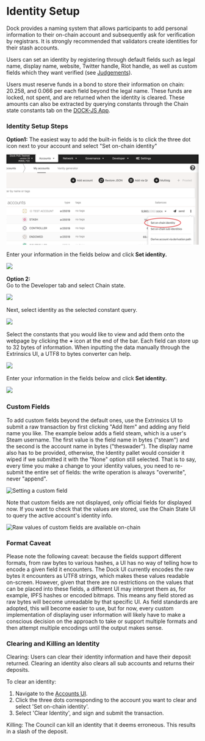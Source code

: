# Identity Setup

Dock provides a naming system that allows participants to add personal information to their on-chain account and subsequently ask for verification by registrars. It is strongly recommended that validators create identities for their stash accounts.

Users can set an identity by registering through default fields such as legal name, display name, website, Twitter handle, Riot handle, as well as custom fields which they want verified \(see [Judgements](https://docs.dock.io/validators/identity-setup/judgements)\).

Users must reserve funds in a bond to store their information on chain: 20.258, and 0.066 per each field beyond the legal name. These funds are locked, not spent, and are returned when the identity is cleared. These amounts can also be extracted by querying constants through the Chain state constants tab on the [DOCK-JS App](https://fe.dock.io/#/chainstate/constants).

### Identity Setup Steps

**Option1:** The easiest way to add the built-in fields is to click the three dot icon next to your account and select "Set on-chain identity" 

![](../../.gitbook/assets/onchain-identity.png)

Enter your information in the fields below and click **Set identity.**

![](https://lh4.googleusercontent.com/ofBQG5o_5GpAMQBHz1vGoI4Mt3pgtf_fBBD3Da0XmZaDX-J9ry5nM6A0jDYqWiww9g7-z_gObdn_oQVLS6WbCXhsDXqTou9fT0C6CsHXcFUNaNosDG30U2XlANm0WwBqaCyNUr-C)

**Option 2:**  
Go to the Developer tab and select Chain state.

![](https://lh4.googleusercontent.com/ZW8kZ5Uu0kpp1cOsoWkA0F8QB7Tf4NlCAhcSUSHdlRKytYnL3ztCIGdismiZfQZ9vK6v8pgpeZK0N5pbdCJvaC_r8kZAEQVnQHzkGgEfmCZTZUiZso0UtbDrkVk7UBUoflWt-P6X)

Next, select identity as the selected constant query.

![](https://lh4.googleusercontent.com/m7Z3ltRU0uOpTXo5sxC4wz2bwGR8HCA2ET53egmJNu-Go83aVk9O2se0npSjulMc6LRJ0LjNrCn5-RrDaTUDgmO1V4MJbGCuEd6ydFauDzthx5sNxRL8nT9i2kxkqwIYHemQF-NA)

Select the constants that you would like to view and add them onto the webpage by clicking the **+** icon at the end of the bar. Each field can store up to 32 bytes of information. When inputting the data manually through the Extrinsics UI, a UTF8 to bytes converter can help. 

![](https://lh5.googleusercontent.com/v5h-vVhjHpgeyVJyRXlRIx2Kzm-VzlJlao-WtbTXQvMB1GP2QBkIfNuH2SjObYqJWNAp7miQ3eQhEeiQhGa6YN6qeKpU3-h5pQCNezf6Bu8JoLskEIKJFeWHZjcZBgsGNJ83RUdI)

Enter your information in the fields below and click **Set identity.**

![](https://lh4.googleusercontent.com/ofBQG5o_5GpAMQBHz1vGoI4Mt3pgtf_fBBD3Da0XmZaDX-J9ry5nM6A0jDYqWiww9g7-z_gObdn_oQVLS6WbCXhsDXqTou9fT0C6CsHXcFUNaNosDG30U2XlANm0WwBqaCyNUr-C)

### **Custom Fields**

To add custom fields beyond the default ones, use the Extrinsics UI to submit a raw transaction by first clicking "Add Item" and adding any field name you like. The example below adds a field steam, which is a user's Steam username. The first value is the field name in bytes \("steam"\) and the second is the account name in bytes \("theswader"\). The display name also has to be provided, otherwise, the Identity pallet would consider it wiped if we submitted it with the "None" option still selected. That is to say, every time you make a change to your identity values, you need to re-submit the entire set of fields: the write operation is always "overwrite", never "append".

![Setting a custom field](https://lh6.googleusercontent.com/OUth53YRlK9J-siS7o6WlsoYPhMdP-xoWI4_DVeu-FoQZfXQg5H5E4gW8O-2SO8yqf8vypk6YQeWoaLY0c0rpJ5FP6gnnyGbi4IOn_v9dxaAOG4YSQNjttX4_PCMCiOGfNh9ZYXq)

Note that custom fields are not displayed, only official fields for displayed now. If you want to check that the values are stored, use the Chain State UI to query the active account's identity info.

![Raw values of custom fields are available on-chain](https://lh3.googleusercontent.com/Xzckx1daTp1pC1iyQjjturhjb9d3rWzoHvbVzKwRZK2pt0UMKLY9hlBB-j1HJBBjkwJcpZh9qq-TNV2ilYRaUmP_-FNpsgcciVvt-kLorGLE9hK1EEChN1OrWsXVwPb26A9krsp5)

### **Format Caveat**

Please note the following caveat: because the fields support different formats, from raw bytes to various hashes, a UI has no way of telling how to encode a given field it encounters. The Dock UI currently encodes the raw bytes it encounters as UTF8 strings, which makes these values readable on-screen. However, given that there are no restrictions on the values that can be placed into these fields, a different UI may interpret them as, for example, IPFS hashes or encoded bitmaps. This means any field stored as raw bytes will become unreadable by that specific UI. As field standards are adopted, this will become easier to use, but for now, every custom implementation of displaying user information will likely have to make a conscious decision on the approach to take or support multiple formats and then attempt multiple encodings until the output makes sense.

### **Clearing and Killing an Identity**

Clearing: Users can clear their identity information and have their deposit returned. Clearing an identity also clears all sub accounts and returns their deposits.

To clear an identity:

1. Navigate to the [Accounts UI](https://fe.dock.io/#/accounts).
2. Click the three dots corresponding to the account you want to clear and select 'Set on-chain identity'.
3. Select 'Clear Identity', and sign and submit the transaction.

Killing: The Council can kill an identity that it deems erroneous. This results in a slash of the deposit.  


